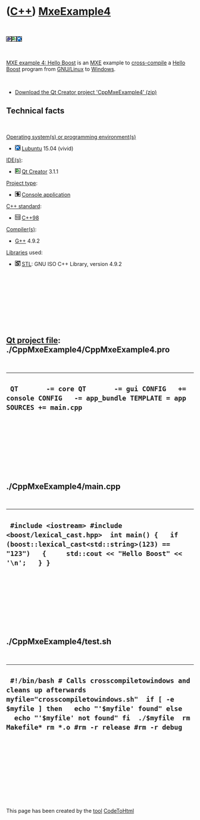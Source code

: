 



 

 

 

 

 

([C++](Cpp.md)) [MxeExample4](CppMxeExample4.md)
==================================================

 

![Boost](PicBoost.png)![Qt
Creator](PicQtCreator.png)![Lubuntu](PicLubuntu.png)

 

[MXE example 4: Hello Boost](CppMxeExample4.md) is an [MXE](CppMxe.md)
example to [cross-compile](CppCrossCompile.md) a [Hello
Boost](CppHelloBoost.md) program from [GNU/Linux](CppLinux.md) to
[Windows](CppWindows.md).

 

-   [Download the Qt Creator project
    'CppMxeExample4' (zip)](CppMxeExample4.zip)

Technical facts
---------------

 

[Operating system(s) or programming environment(s)](CppOs.md)

-   ![Lubuntu](PicLubuntu.png) [Lubuntu](CppLubuntu.md) 15.04 (vivid)

[IDE(s)](CppIde.md):

-   ![Qt Creator](PicQtCreator.png) [Qt Creator](CppQtCreator.md) 3.1.1

[Project type](CppQtProjectType.md):

-   ![console](PicConsole.png) [Console
    application](CppConsoleApplication.md)

[C++ standard](CppStandard.md):

-   ![C++98](PicCpp98.png) [C++98](Cpp98.md)

[Compiler(s)](CppCompiler.md):

-   [G++](CppGpp.md) 4.9.2

[Libraries](CppLibrary.md) used:

-   ![STL](PicStl.png) [STL](CppStl.md): GNU ISO C++ Library, version
    4.9.2

 

 

 

 

 

[Qt project file](CppQtProjectFile.md): ./CppMxeExample4/CppMxeExample4.pro
----------------------------------------------------------------------------

 

  -------------------------------------------------------------------------------------------------------------------
  ` QT       -= core QT       -= gui CONFIG   += console CONFIG   -= app_bundle TEMPLATE = app SOURCES += main.cpp`
  -------------------------------------------------------------------------------------------------------------------

 

 

 

 

 

./CppMxeExample4/main.cpp
-------------------------

 

  --------------------------------------------------------------------------------------------------------------------------------------------------------------------------------
  ` #include <iostream> #include <boost/lexical_cast.hpp>  int main() {   if (boost::lexical_cast<std::string>(123) == "123")   {     std::cout << "Hello Boost" << '\n';   } }`
  --------------------------------------------------------------------------------------------------------------------------------------------------------------------------------

 

 

 

 

 

./CppMxeExample4/test.sh
------------------------

 

  -----------------------------------------------------------------------------------------------------------------------------------------------------------------------------------------------------------------------------------------------------------
  ` #!/bin/bash # Calls crosscompiletowindows and cleans up afterwards myfile="crosscompiletowindows.sh"  if [ -e $myfile ] then   echo "'$myfile' found" else   echo "'$myfile' not found" fi  ./$myfile  rm Makefile* rm *.o #rm -r release #rm -r debug`
  -----------------------------------------------------------------------------------------------------------------------------------------------------------------------------------------------------------------------------------------------------------

 

 

 

 

 





 




This page has been created by the [tool](Tools.md)
[CodeToHtml](ToolCodeToHtml.md)
